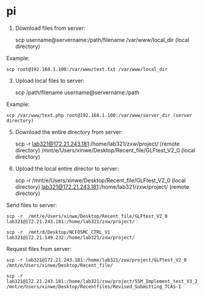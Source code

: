 # pi
1. Download files from server:
   
    scp username@servername:/path/filename /var/www/local_dir (local directory)
   
Example:

    scp root@192.168.1.100:/var/www/text.txt /var/www/local_dir
    
3. Upload local files to server:
   
    scp /path/filename username@servername:/path
   
Example:

    scp /var/www/text.php root@192.168.1.100:/var/www/server_dir (server directory)    
    
5. Download the entire directory from server:
   
    scp -r lab321@172.21.243.181:/home/lab321/zxw/project/ (remote directory) /mnt/e/Users/xinwe/Desktop/Recent_file/GLFtest_V2_0 (local directory)

7. Upload the local entire director to server:
   
    scp -r  /mnt/e/Users/xinwe/Desktop/Recent_file/GLFtest_V2_0 (local directory) lab321@172.21.243.181:/home/lab321/zxw/project/ (remote directory)

Send files to server:

    scp -r  /mnt/e/Users/xinwe/Desktop/Recent_file/GLFtest_V2_0 lab321@172.21.243.181:/home/lab321/zxw/project/

    scp -r  /mnt/d/Desktop/NCFOSMC_CTRL_V1 lab321@172.21.149.232:/home/lab321/zxw/project/

Request files from server:

    scp -r lab321@172.21.243.181:/home/lab321/zxw/project/GLFtest_V2_0 /mnt/e/Users/xinwe/Desktop/Recent_file/

    scp -r lab321@172.21.243.181:/home/lab321/zxw/project/SSM_Implement_test_V3_2_2_3 /mnt/e/Users/xinwe/Desktop/Recentfiles/Revised_Submitting_TCAS-I

